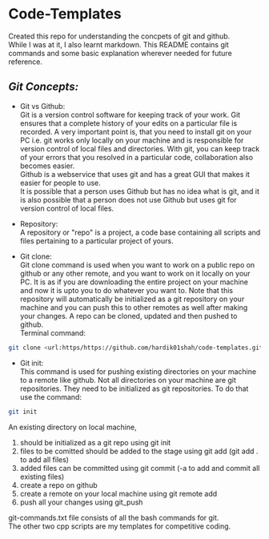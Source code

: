 # Code-Templates

Created this repo for understanding the concpets of git and github.  
While I was at it, I also learnt markdown. This README contains git commands and some basic explanation wherever needed for future reference.

## _Git Concepts:_  
- Git vs Github:  
Git is a version control software for keeping track of your work. Git ensures that a complete history of your edits on a particular file is recorded. A very important point is, that you need to install git on your PC i.e. git works only locally on your machine and is responsible for version control of local files and directories. With git,  you can keep track of your errors that you resolved in a particular code, collaboration also becomes easier.  
Github is a webservice that uses git and has a great GUI that makes it easier for people to use.  
It is possible that a person uses Github but has no idea what is git, and it is also possible that a person does not use Github but uses git for version control of local files.  
- Repository:  
A repository or "repo" is a project, a code base containing all scripts and files pertaining to a particular project of yours.  

- Git clone:  
Git clone command is used when you want to work on a public repo on github or any other remote, and you want to work on it locally on your PC. It is as if you are downloading the entire project on your machine and now it is upto you to do whatever you want to. Note that this repository will automatically be initialized as a git repository on your machine and you can push this to other remotes as well after making your changes. A repo can be cloned, updated and then pushed to github.  
Terminal command:  
```sh
git clone <url:https/https://github.com/hardik01shah/code-templates.git>
```
- Git init:  
This command is used for pushing existing directories on your machine to a remote like github. Not all directories on your machine are git repositories. They need to be initialized as git repositories. To do that use the command:  
```sh
git init
```
An existing directory on local machine,
1. should be initialized as a git repo using git init
2. files to be comitted should be added to the stage using git add (git add . to add all files)
3. added files can be committed using git commit (-a to add and commit all existing files)
4. create a repo on github
5. create a remote on your local machine using git remote add
6. push all your changes using git_push

git-commands.txt file consists of all the bash commands for git.  
The other two cpp scripts are my templates for competitive coding.
